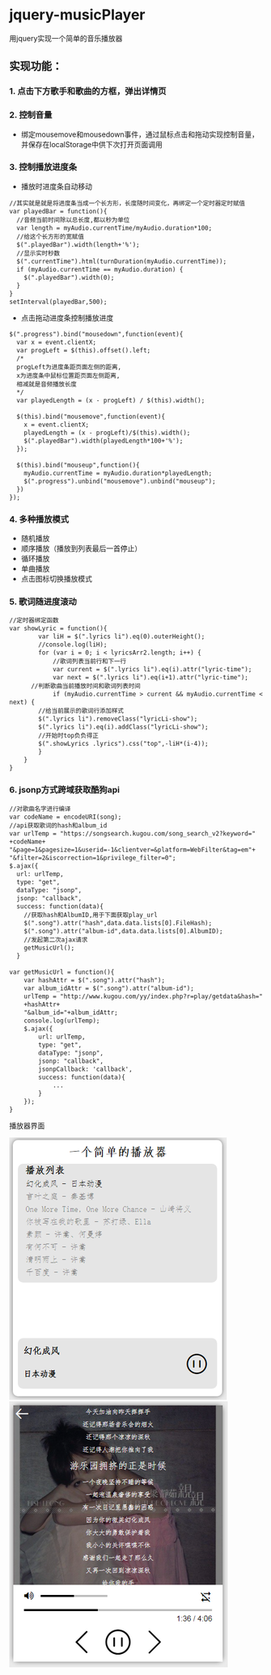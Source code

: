 # jquery-musicPlayer
用jquery实现一个简单的音乐播放器
## 实现功能：
### 1. 点击下方歌手和歌曲的方框，弹出详情页
### 2. 控制音量
* 绑定mousemove和mousedown事件，通过鼠标点击和拖动实现控制音量，并保存在localStorage中供下次打开页面调用

### 3. 控制播放进度条
* 播放时进度条自动移动
```
//其实就是就是将进度条当成一个长方形，长度随时间变化，再绑定一个定时器定时赋值
var playedBar = function(){
  //音频当前时间除以总长度,都以秒为单位
  var length = myAudio.currentTime/myAudio.duration*100;
  //给这个长方形的宽赋值
  $(".playedBar").width(length+'%');
  //显示实时秒数
  $(".currentTime").html(turnDuration(myAudio.currentTime));
  if (myAudio.currentTime == myAudio.duration) {
    $(".playedBar").width(0);
  }
}
setInterval(playedBar,500);
```
* 点击拖动进度条控制播放进度
```
$(".progress").bind("mousedown",function(event){
  var x = event.clientX;
  var progLeft = $(this).offset().left;
  /*
  progLeft为进度条距页面左侧的距离,
  x为进度条中鼠标位置距页面左侧距离,
  相减就是音频播放长度
  */
  var playedLength = (x - progLeft) / $(this).width();

  $(this).bind("mousemove",function(event){
    x = event.clientX;
    playedLength = (x - progLeft)/$(this).width();
    $(".playedBar").width(playedLength*100+'%');
  });

  $(this).bind("mouseup",function(){
    myAudio.currentTime = myAudio.duration*playedLength;
    $(".progress").unbind("mousemove").unbind("mouseup");
  })
});
```
### 4. 多种播放模式
* 随机播放
* 顺序播放（播放到列表最后一首停止）
* 循环播放
* 单曲播放
* 点击图标切换播放模式

### 5. 歌词随进度滚动
```
//定时器绑定函数
var showLyric = function(){
		var liH = $(".lyrics li").eq(0).outerHeight();
		//console.log(liH);
		for (var i = 0; i < lyricsArr2.length; i++) {
			//歌词列表当前行和下一行
			var current = $(".lyrics li").eq(i).attr("lyric-time");
			var next = $(".lyrics li").eq(i+1).attr("lyric-time");
      //判断歌曲当前播放时间和歌词列表时间
			if (myAudio.currentTime > current && myAudio.currentTime < next) {
        //给当前展示的歌词行添加样式
		$(".lyrics li").removeClass("lyricLi-show");
		$(".lyrics li").eq(i).addClass("lyricLi-show");
		//开始时top负负得正
		$(".showLyrics .lyrics").css("top",-liH*(i-4));
		}
	}
}
```
### 6. jsonp方式跨域获取酷狗api
```
//对歌曲名字进行编译
var codeName = encodeURI(song);
//api获取歌词的hash和album_id
var urlTemp = "https://songsearch.kugou.com/song_search_v2?keyword="
+codeName+
"&page=1&pagesize=1&userid=-1&clientver=&platform=WebFilter&tag=em"+
"&filter=2&iscorrection=1&privilege_filter=0";
$.ajax({
  url: urlTemp,
  type: "get",
  dataType: "jsonp",
  jsonp: "callback",
  success: function(data){
    //获取hash和AlbumID,用于下面获取play_url
    $(".song").attr("hash",data.data.lists[0].FileHash);
    $(".song").attr("album-id",data.data.lists[0].AlbumID);
    //发起第二次ajax请求
    getMusicUrl();
  }

var getMusicUrl = function(){
	var hashAttr = $(".song").attr("hash");
	var album_idAttr = $(".song").attr("album-id");
	urlTemp = "http://www.kugou.com/yy/index.php?r=play/getdata&hash="
	+hashAttr+
	"&album_id="+album_idAttr;
	console.log(urlTemp);
	$.ajax({
		url: urlTemp,
		type: "get",
		dataType: "jsonp",
		jsonp: "callback",
		jsonpCallback: 'callback',
		success: function(data){
			...
		}
	});
}
```
播放器界面

![](https://github.com/jiulanrensan/jquery-musicPlayer/blob/master/%E5%BE%AE%E4%BF%A1%E6%88%AA%E5%9B%BE_20181125142639.png)
![](https://github.com/jiulanrensan/jquery-musicPlayer/blob/master/%E5%BE%AE%E4%BF%A1%E6%88%AA%E5%9B%BE_20181125142657.png)
